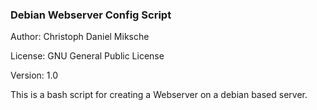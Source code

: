### Debian Webserver Config Script

Author: Christoph Daniel Miksche

License: GNU General Public License

Version: 1.0

This is a bash script for creating a Webserver on a debian based server.

